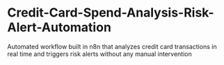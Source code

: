 # Credit-Card-Spend-Analysis-Risk-Alert-Automation
Automated workflow built in n8n that analyzes credit card transactions in real time and triggers risk alerts without any manual intervention
